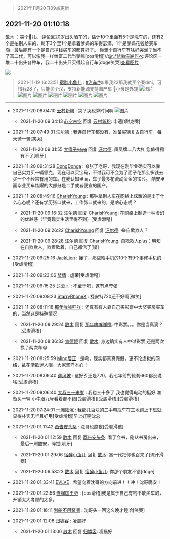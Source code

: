 > 2021年11月20日09点更新
<link rel="stylesheet" href="https://cdn.jsdelivr.net/gh/taotie6/sampleJSON@main/css/photo_show.css">
<meta name="referrer" content="no-referrer" />


 ## 2021-11-20 01:10:18 

 [㪚木](https://www.coolapk.com/feed/31588136?shareKey=ZTZjMjBlMmNkZWUzNjE5N2U1NDY~) ：哭个🐔儿。
评论区20岁出头晒车的，估计10个里面有5个是洗车的，还有2个是拍别人车的，剩下3个里1个是拿着爹妈的车得瑟滴，1个是爹妈花钱给买车滴，最后能有一个是自己挣钱买车的都算好了。
你骑个自行车有啥好哭滴？当不了富二代<!--break-->，可以像我一样给富二代当爹嘛[cos滑稽]//<a class="feed-link-uname" href="/u/ヅ爺謸倷峩何ぺ">@ヅ爺謸倷峩何ぺ</a>:评论区一堆二十出头各种车，我二十出头只买得起自行车[doge笑哭]<a class="feed-forward-pic" href="http://image.coolapk.com/feed/2021/1119/22/11968954_41b13014_0774_6546_263@3322x2495.jpeg">查看图片</a> 

<div class="album">
<img class="img-item" src="https://image.coolapk.com/feed/2021/0604/09/3142203_cc75c90b_1482_4911@300x300.gif" />
</div>

> 2021-11-19 16:23:51 
> [宿醉小鱼儿](https://www.coolapk.com/feed/31577737?shareKey=MzRkMDY5ZDE2Mzc3NjE5N2U1NDY~) : <a class="feed-link-tag" href="/t/汽车?type=0">#汽车#</a>如果我22那我就买个秦dmi，可惜我28了，只能买个汉，支持新能源支持国产车 🐶小孩是外甥 
![图片](https://image.coolapk.com/feed/2021/1119/16/506226_d0e28d4d_0228_6136_562@1124x1328.png)
![图片](https://image.coolapk.com/feed/2021/1119/16/506226_a03532ed_0228_614_830@3840x2160.jpeg)
![图片](https://image.coolapk.com/feed/2021/0910/01/506226_f1786699_7460_6665@3840x2160.jpeg)
![图片](https://image.coolapk.com/feed/2021/1119/16/506226_4924353c_0228_6146_173@3840x2160.jpeg)
![图片](https://image.coolapk.com/feed/2021/1119/16/506226_02e4c98a_0228_6152_645@3840x2160.jpeg)
![图片](https://image.coolapk.com/feed/2021/1119/16/506226_b7450cdb_0228_6161_857@3840x2160.jpeg)
![图片](https://image.coolapk.com/feed/2021/0601/21/506226_6a1f3cd8_5522_6647@3840x2160.jpeg)

 ------- 

- 2021-11-20 08:04:10 [云村新粉](uid=809098) : 哭？哭也算时间啊 ![图片](https://image.coolapk.com/feed/2021/1120/08/809098_f07c8ac5_6649_3301_185@2400x1080.jpeg)

    - 2021-11-20 09:34:13 [心空未空](uid=4070281) 回复 [云村新粉](uid=809098): 申遗[t耐克嘴] 

- 2021-11-20 07:49:31 [汪尔德](uid=1595236) : 我连自行车都没有，准备买辆复古自行车，每天骑一骑[笑哭] 

    - 2021-11-20 09:31:55 [大傻子yeye](uid=1019731) 回复 [汪尔德](uid=1595236): 凤凰牌二八大杠 您值得拥有不了[呲牙] 

- 2021-11-20 09:31:28 [DongDonga](uid=906487) : 夸张了老哥，我现在刚毕业确实可以靠自己实力买一辆领克，现在可以买宝马，不过我可不会为了面子花那么多钱去买一个不经常有用的车。在我认知里面，车子最多花流动资金的10%。
酷安里面毕业买车炫耀的大部分是二手或者便宜的国产。 

- 2021-11-20 08:49:16 [CharishYoung](uid=14392259) : 那钟拿别人车在网络上炫耀的是出于什么心态呢？还有学历张口就来，工作张口就来的，是啥心态呢？ 

    - 2021-11-20 09:16:32 [汪尔德](uid=1595236) 回复 [CharishYoung](uid=14392259): 在网络上制造一种虚幻的优越感（毕竟现实生活里得不到）[受虐滑稽] 

    - 2021-11-20 09:26:22 [CharishYoung](uid=14392259) 回复 [汪尔德](uid=1595236): 😂自欺欺人？ 

    - 2021-11-20 09:28:28 [汪尔德](uid=1595236) 回复 [CharishYoung](uid=14392259): 自欺欺人plus：明知在自欺欺人，欺着欺着，自己都信了[噗] 

- 2021-11-20 09:25:16 [JackLien](uid=7284637) : 懂了，那些晒手机的10个有9个事修手机的[受虐滑稽] 

- 2021-11-20 09:23:06 [焚情](uid=543312) : 虚荣[受虐滑稽] 

- 2021-11-20 09:15:25 [ジ衮丶](uid=494451) : 不至于吧，这有点夸张 

- 2021-11-20 09:09:23 [StarryRhoneX](uid=3488925) : 捷安特720还不好啊[微笑] 

- 2021-11-20 08:11:18 [那年哞哞咩咩](uid=14608927) : 还真有有人靠自己买彩票中大奖买房买车的，当然这是特殊情况 

    - 2021-11-20 08:29:24 [㪚木](uid=1081091) 回复 [那年哞哞咩咩](uid=14608927): 中彩票。。。你是当真滴？[受虐滑稽] 

    - 2021-11-20 08:36:33 [肯德姬](uid=1097549) 回复 [㪚木](uid=1081091): 身边确实有人中过彩票 还是两次 换了两次车😂 

- 2021-11-20 08:25:59 [Ming居正](uid=3232346) : 是嘞，现实都真真假假，更不论虚拟的网络，乱花渐欲迷人眼，大家坚守本心！ 

- 2021-11-20 08:09:40 [迎风坡](uid=2269289) : 这好歹还是720，我七年前的毂刹660都没说啥[受虐滑稽] 

- 2021-11-20 08:06:40 [大叔三十来岁](uid=5360167) : 我也三十多了  我也觉得电动的挺好  准备买一辆   小牛跟九号看着都不错[受虐滑稽][受虐滑稽][受虐滑稽] 

- 2021-11-20 07:24:01 [一洲陆沉](uid=889471) : 我那几百块的二手电瓶车在工地跑上下班就显得朴实无华且好用[受虐滑稽]早上好啊沈总 

- 2021-11-20 01:11:42 [酉告安头条](uid=973354) : 沈哥也熬夜[受虐滑稽] 

    - 2021-11-20 01:12:59 [㪚木](uid=1081091) 回复 [酉告安头条](uid=973354): 看了会书，刚从书房出来，最后一刷酷安，碎觉[呲牙] 

    - 2021-11-20 01:29:06 [宿醉小鱼儿](uid=506226) 回复 [㪚木](uid=1081091): 富一代把你也召来了[流汗滑稽] 

    - 2021-11-20 06:58:23 [㪚木](uid=1081091) 回复 [宿醉小鱼儿](uid=506226): 你那个朋友不错[doge] 

- 2021-11-20 01:33:41 [EVLVE](uid=624501) : 希望向着沈哥的方向前进！！冲！沈哥晚安！ 

- 2021-11-20 01:22:56 [怪咖国王范](uid=744391) : [cos滑稽]我是属于自己有钱不敢买车的，开销太大考虑的太多。 

- 2021-11-20 01:16:11 [划船不用桨呢](uid=967637) : 沈哥头一回这么晚才睡哈[笑哭] 

- 2021-11-20 01:12:08 [归墟客](uid=3287587) : 凌晨好 

    - 2021-11-20 01:13:06 [㪚木](uid=1081091) 回复 [归墟客](uid=3287587): 凌晨好 


